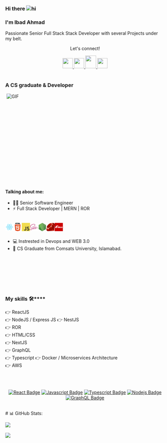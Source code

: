 ### Hi there <img src="https://user-images.githubusercontent.com/1303154/88677602-1635ba80-d120-11ea-84d8-d263ba5fc3c0.gif" width="28px" alt="hi">

<!--
**IbadAhmad80/IbadAhmad80** is a ✨ _special_ ✨ repository because its `README.md` (this file) appears on your GitHub profile.

-->

### I'm Ibad Ahmad

<p>Passionate Senior Full Stack Stack Developer with several Projects under my belt.</p>

<div align="center">
<p align="center">Let's connect!</p>

<a href="https://www.linkedin.com/in/ibad-ahmad">
    <img width="32" height="32" src="http://static-exp1.licdn.com/sc/h/al2o9zrvru7aqj8e1x2rzsrca" />
</a>

<a href="mailto:ibad23ahmad@gmail.com">
    <img width="32" height="32" src="https://ssl.gstatic.com/ui/v1/icons/mail/rfr/gmail.ico" />
</a>
  
  <a href="https://stackoverflow.com/users/story/14998000?view=Timeline">
     <img width="34" height="40" src="https://upload.wikimedia.org/wikipedia/commons/thumb/e/ef/Stack_Overflow_icon.svg/768px-Stack_Overflow_icon.svg.png" />
</a>
    
<a href="https://api.whatsapp.com/send?phone=923032172369">
    <img width="32" height="32" src="https://web.whatsapp.com/favicon-64x64.ico" />
</a>
    
</div>

<br>

### A CS graduate & Developer

<img align="right" alt="GIF" src="https://i.pinimg.com/originals/bb/37/5c/bb375cdd655184ca2715ac5059e73651.gif" width="500" height="300" />

<!-- https://cdn.dribbble.com/users/99287/screenshots/3839839/work_work_work.gif -->

#### Talking about me:

- 🙋‍♂️ Senior Software Engineer
- ⚡  Full Stack Developer | MERN | ROR

<br />
<t />
<img align="left" alt="React" width="26px" src="https://raw.githubusercontent.com/github/explore/80688e429a7d4ef2fca1e82350fe8e3517d3494d/topics/react/react.png" />

<img align="left" alt="HTML5" width="26px" src="https://raw.githubusercontent.com/github/explore/80688e429a7d4ef2fca1e82350fe8e3517d3494d/topics/html/html.png" />

<img align="left" alt="JavaScript" width="26px" src="https://raw.githubusercontent.com/github/explore/80688e429a7d4ef2fca1e82350fe8e3517d3494d/topics/javascript/javascript.png" />

<img align="left" alt="Sass" width="26px" src="https://raw.githubusercontent.com/github/explore/80688e429a7d4ef2fca1e82350fe8e3517d3494d/topics/sass/sass.png" />

<img align="left" alt="Node.js" width="26px" src="https://raw.githubusercontent.com/github/explore/80688e429a7d4ef2fca1e82350fe8e3517d3494d/topics/nodejs/nodejs.png" />

<img align="left" alt="Ruby" width="26px" src="https://raw.githubusercontent.com/github/explore/80688e429a7d4ef2fca1e82350fe8e3517d3494d/topics/ruby/ruby.png" />

<img align="left" alt="Rails" width="26px" src="https://raw.githubusercontent.com/github/explore/80688e429a7d4ef2fca1e82350fe8e3517d3494d/topics/rails/rails.png" />

<br />
<br />

- 💻 Instrested in Devops and WEB 3.0
- 📑 CS Graduate from Comsats University, Islamabad.

<br />
<br />

<br />
<br />

<br />
<br />

### My skills 🛠\*\*\*\*

👉 ReactJS<br>
👉 NodeJS / Express JS<be>
👉 NestJS<br>
👉 ROR<br>
👉 HTML/CSS<br>
👉 NextJS<br>
👉 GraphQL<br>
👉 Typescript<be>
👉 Docker / Microservices Architecture<br>
👉 AWS

<br />
<br />

<div align="center">
    
[![React Badge](https://img.shields.io/badge/-React-61DBFB?style=for-the-badge&labelColor=black&logo=react&logoColor=61DBFB)](#) [![Javascript Badge](https://img.shields.io/badge/-Javascript-F0DB4F?style=for-the-badge&labelColor=black&logo=javascript&logoColor=F0DB4F)](#) [![Typescript Badge](https://img.shields.io/badge/-Typescript-007acc?style=for-the-badge&labelColor=black&logo=typescript&logoColor=007acc)](#) [![Nodejs Badge](https://img.shields.io/badge/-Nodejs-3C873A?style=for-the-badge&labelColor=black&logo=node.js&logoColor=3C873A)](#) [![GraphQL Badge](https://img.shields.io/badge/-GraphQl-e535ab?style=for-the-badge&labelColor=black&logo=node.js&logoColor=e535ab)](#)
    
</div>

<br>
# 📊 GitHub Stats:

![](https://github-readme-streak-stats.herokuapp.com/?user=IbadAhmad80&theme=dark&hide_border=false)

[![](https://visitcount.itsvg.in/api?id=IbadAhmad80&icon=0&color=0)](https://visitcount.itsvg.in)
